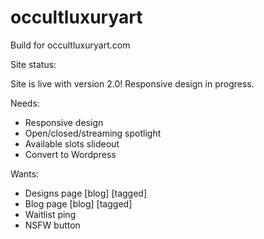 # occultluxuryart
Build for occultluxuryart.com


Site status:

Site is live with version 2.0! 
Responsive design in progress.


Needs:

- Responsive design
- Open/closed/streaming spotlight
- Available slots slideout
- Convert to Wordpress


Wants:

- Designs page [blog] [tagged]
- Blog page [blog] [tagged]
- Waitlist ping 
- NSFW button
